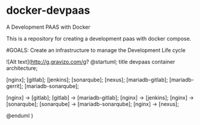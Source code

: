 # docker-devpaas
A Development PAAS with Docker

This is a repository for creating a development paas with docker compose.

#GOALS:
Create an infrastructure to manage the Development Life cycle


![Alt text](http://g.gravizo.com/g?
@startuml;
title devpaas container architecture;

[nginx];
[gitlab];
[jenkins];
[sonarqube];
[nexus];
[mariadb-gitlab];
[mariadb-gerrit];
[mariadb-sonarqube];

[nginx] -> [gitlab];
[gitlab] -> [mariadb-gitlab];
[nginx] -> [jenkins];
[nginx] -> [sonarqube];
[sonarqube] -> [mariadb-sonarqube];
[nginx] -> [nexus];

@enduml
)
